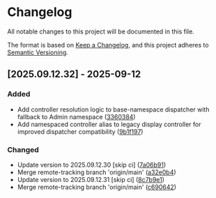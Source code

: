 # Changelog

All notable changes to this project will be documented in this file.

The format is based on [Keep a Changelog](https://keepachangelog.com/en/1.0.0/),
and this project adheres to [Semantic Versioning](https://semver.org/spec/v2.0.0.html).

## [2025.09.12.32] - 2025-09-12

### Added

* Add controller resolution logic to base-namespace dispatcher with fallback to Admin namespace ([3360384](https://github.com/N6REJ/bears_aichatbot/commit/3360384))
* Add namespaced controller alias to legacy display controller for improved dispatcher compatibility ([9b1f197](https://github.com/N6REJ/bears_aichatbot/commit/9b1f197))

### Changed

* Update version to 2025.09.12.30 [skip ci] ([7a06b91](https://github.com/N6REJ/bears_aichatbot/commit/7a06b91))
* Merge remote-tracking branch 'origin/main' ([a32e0b4](https://github.com/N6REJ/bears_aichatbot/commit/a32e0b4))
* Update version to 2025.09.12.31 [skip ci] ([8c7b9e1](https://github.com/N6REJ/bears_aichatbot/commit/8c7b9e1))
* Merge remote-tracking branch 'origin/main' ([c690642](https://github.com/N6REJ/bears_aichatbot/commit/c690642))

